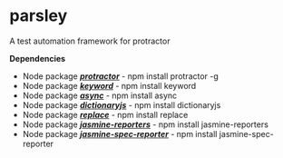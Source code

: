 # parsley
A test automation framework for protractor

**Dependencies**
* Node package ***[protractor](https://www.npmjs.com/package/protractor)*** - npm install protractor -g
* Node package ***[keyword](https://www.npmjs.com/package/keyword)*** - npm install keyword
* Node package ***[async](https://www.npmjs.com/package/async)*** - npm install async
* Node package ***[dictionaryjs](https://www.npmjs.com/package/dictionaryjs)*** - npm install dictionaryjs
* Node package ***[replace](https://www.npmjs.com/package/replace)*** - npm install replace
* Node package ***[jasmine-reporters](https://www.npmjs.com/package/jasmine-reporters)*** - npm install jasmine-reporters
* Node package ***[jasmine-spec-reporter](https://www.npmjs.com/package/jasmine-spec-reporter)*** - npm install jasmine-spec-reporter
